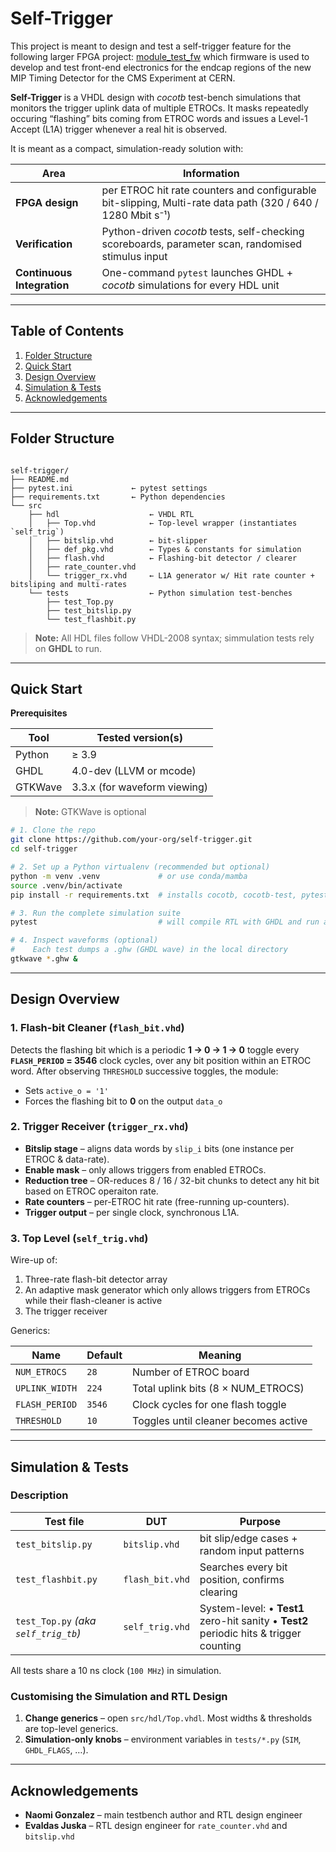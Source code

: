 # Self-Trigger

This project is meant to design and test a self-trigger feature for the following larger FPGA project: [module_test_fw](https://gitlab.cern.ch/cms-etl-electronics/module_test_fw) which firmware is used to develop and test front-end electronics for the endcap regions of the new MIP Timing Detector for the CMS Experiment at CERN.

**Self-Trigger** is a VHDL design with _cocotb_ test-bench simulations that monitors the trigger uplink data of multiple ETROCs. It masks repeatedly occuring “flashing” bits coming from ETROC words and issues a Level-1 Accept (L1A) trigger whenever a real hit is observed.

It is meant as a compact, simulation-ready solution with:

| Area | Information |
|------|-------------------|
| **FPGA design** | per ETROC hit rate counters and configurable bit-slipping, Multi-rate data path (320 / 640 / 1280 Mbit s⁻¹)|
| **Verification** | Python-driven _cocotb_ tests, self-checking scoreboards, parameter scan, randomised stimulus input|
| **Continuous Integration** | One-command `pytest` launches GHDL + _cocotb_ simulations for every HDL unit |

---

## Table of Contents
1. [Folder Structure](#folder-structure)  
2. [Quick Start](#quick-start)  
3. [Design Overview](#design-overview)  
4. [Simulation & Tests](#simulation--tests)  
7. [Acknowledgements](#acknowledgements)  

---

## Folder Structure

```

self-trigger/
├── README.md              
├── pytest.ini             ← pytest settings
├── requirements.txt       ← Python dependencies 
└── src
    ├── hdl                    ← VHDL RTL
    │   ├── Top.vhd            ← Top-level wrapper (instantiates `self_trig`)
    │   ├── bitslip.vhd        ← bit-slipper
    │   ├── def_pkg.vhd        ← Types & constants for simulation
    │   ├── flash.vhd          ← Flashing-bit detector / clearer
    │   ├── rate_counter.vhd
    │   └── trigger_rx.vhd     ← L1A generator w/ Hit rate counter + bitsliping and multi-rates
    └── tests                  ← Python simulation test-benches
        ├── test_Top.py
        ├── test_bitslip.py
        └── test_flashbit.py

````

> **Note:** All HDL files follow VHDL-2008 syntax; simmulation tests rely on **GHDL** to run.

---

## Quick Start

**Prerequisites**

| Tool    | Tested version(s)            |
| ------- | ---------------------------- |
| Python  | ≥ 3.9                        |
| GHDL    | 4.0-dev (LLVM or mcode)      |
| GTKWave | 3.3.x (for waveform viewing) |

> **Note:** GTKWave is optional

```bash
# 1. Clone the repo
git clone https://github.com/your-org/self-trigger.git
cd self-trigger

# 2. Set up a Python virtualenv (recommended but optional)
python -m venv .venv             # or use conda/mamba
source .venv/bin/activate
pip install -r requirements.txt  # installs cocotb, cocotb-test, pytest …

# 3. Run the complete simulation suite
pytest                           # will compile RTL with GHDL and run all cocotb tests

# 4. Inspect waveforms (optional)
#    Each test dumps a .ghw (GHDL wave) in the local directory
gtkwave *.ghw &
````

---

## Design Overview

### 1. Flash-bit Cleaner (`flash_bit.vhd`)

Detects the flashing bit which is a periodic **1 → 0 → 1 → 0** toggle every **`FLASH_PERIOD` = 3546** clock cycles, over any bit position within an ETROC word. After observing `THRESHOLD` successive toggles, the module:

* Sets `active_o = '1'`
* Forces the flashing bit to **0** on the output `data_o`

### 2. Trigger Receiver (`trigger_rx.vhd`)

* **Bitslip stage** – aligns data words by `slip_i` bits (one instance per ETROC & data-rate).
* **Enable mask** – only allows triggers from enabled ETROCs.
* **Reduction tree** – OR-reduces 8 / 16 / 32-bit chunks to detect any hit bit based on ETROC operaiton rate.
* **Rate counters** – per-ETROC hit rate (free-running up-counters).
* **Trigger output** – per single clock, synchronous L1A.

### 3. Top Level (`self_trig.vhd`)

Wire-up of:

1. Three-rate flash-bit detector array
2. An adaptive mask generator which only allows triggers from ETROCs while their flash-cleaner is active
3. The trigger receiver

Generics:

| Name           | Default | Meaning                              |
| -------------- | ------- | ------------------------------------ |
| `NUM_ETROCS`   | `28`    | Number of ETROC board                |
| `UPLINK_WIDTH` | `224`   | Total uplink bits (8 × NUM\_ETROCS)  |
| `FLASH_PERIOD` | `3546`  | Clock cycles for one flash toggle    |
| `THRESHOLD`    | `10`    | Toggles until cleaner becomes active |

---

## Simulation & Tests

### Description

| Test file                            | DUT             | Purpose                                                                          |
| ------------------------------------ | --------------- | -------------------------------------------------------------------------------- |
| `test_bitslip.py`                    | `bitslip.vhd`   | bit slip/edge cases + random input patterns                                     |
| `test_flashbit.py`                   | `flash_bit.vhd` | Searches every bit position, confirms clearing                                   |
| `test_Top.py` *(aka `self_trig_tb`)* | `self_trig.vhd` | System-level: • **Test1** zero-hit sanity • **Test2** periodic hits & trigger counting |

All tests share a 10 ns clock (`100 MHz`) in simulation.

### Customising the Simulation and RTL Design

1. **Change generics** – open `src/hdl/Top.vhdl`. Most widths & thresholds are top-level generics.
2. **Simulation‐only knobs** – environment variables in `tests/*.py` (`SIM`, `GHDL_FLAGS`, …).

---

## Acknowledgements

* **Naomi Gonzalez** – main testbench author and RTL design engineer
* **Evaldas Juska** – RTL design engineer for `rate_counter.vhd` and `bitslip.vhd`



